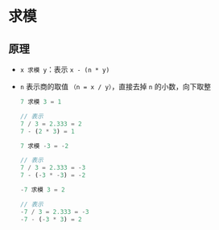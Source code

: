 # 求模

## 原理

+ `x 求模 y`：表示 `x - (n * y)`

+ `n` 表示商的取值 `（n = x / y）`，直接去掉 `n` 的小数，向下取整

  ```js
  7 求模 3 = 1

  // 表示
  7 / 3 = 2.333 = 2
  7 - (2 * 3) = 1
  ```

  ```js
  7 求模 -3 = -2

  // 表示
  7 / 3 = 2.333 = -3
  7 - (-3 * -3) = -2
  ```

  ```js
  -7 求模 3 = 2

  // 表示
  -7 / 3 = 2.333 = -3
  -7 - (-3 * 3) = 2
  ```
